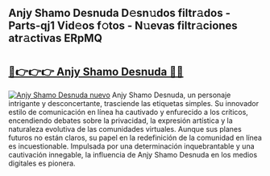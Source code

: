 ## Anjy Shamo Desnuda D𝚎sn𝚞dos filtr𝚊dos - Parts-qj1 Vid𝚎os f𝚘tos - N𝚞evas filtr𝚊ciones atr𝚊ctivas ERpMQ

# <h2><a href="http://mbcep5.tromn.icu/?c=Anjy+Shamo+Desnuda">🔗👉👉👉 Anjy Shamo Desnuda 🔗🔗</a></h2>

[![Anjy Shamo Desnuda nuevo](https://i.imgur.com/pEAQMta.gif)](http://mbcep5.tromn.icu/?c=Anjy+Shamo+Desnuda)
Anjy Shamo Desnuda, un personaje intrigante y desconcertante, trasciende las etiquetas simples. Su innovador estilo de comunicación en línea ha cautivado y enfurecido a los críticos, encendiendo debates sobre la privacidad, la expresión artística y la naturaleza evolutiva de las comunidades virtuales. Aunque sus planes futuros no están claros, su papel en la redefinición de la comunidad en línea es incuestionable. Impulsada por una determinación inquebrantable y una cautivación innegable, la influencia de Anjy Shamo Desnuda en los medios digitales es pionera.
